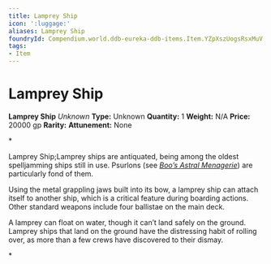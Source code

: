 ```yaml
---
title: Lamprey Ship
icon: ':luggage:'
aliases: Lamprey Ship
foundryId: Compendium.world.ddb-eureka-ddb-items.Item.YZpXszUogsRsxMuV
tags:
- Item
---
```


# Lamprey Ship

**Lamprey Ship**
_Unknown_
**Type:** Unknown
**Quantity:** 1
**Weight:** N/A
**Price:** 20000 gp
**Rarity:** 
**Attunement:** None

*<p>Lamprey Ship;Lamprey ships are antiquated, being among the oldest spelljamming ships still in use. Psurlons (see *<a title="Psurlons" href="https://www.dndbeyond.com/sources/sais/bam/bestiary#Psurlons">Boo’s Astral Menagerie</a>*) are particularly fond of them.

Using the metal grappling jaws built into its bow, a lamprey ship can attach itself to another ship, which is a critical feature during boarding actions. Other standard weapons include four ballistae on the main deck.

A lamprey can float on water, though it can’t land safely on the ground. Lamprey ships that land on the ground have the distressing habit of rolling over, as more than a few crews have discovered to their dismay.</p>*